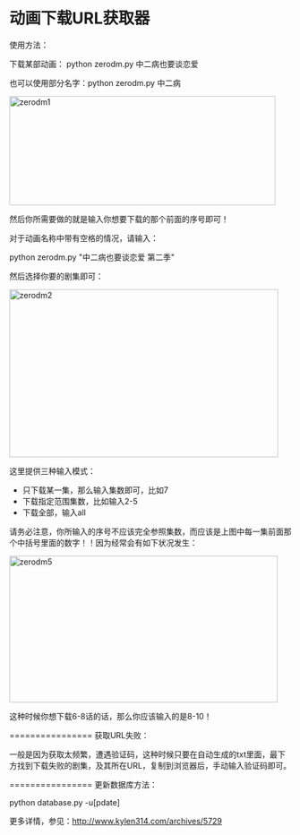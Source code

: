 动画下载URL获取器
================

使用方法：

下载某部动画：
python zerodm.py 中二病也要谈恋爱

也可以使用部分名字：python zerodm.py 中二病

<img src="http://www.kylen314.com/wp-content/uploads/2014/03/zerodm1.png" alt="zerodm1" width="475" height="195" class="aligncenter size-full wp-image-5736" />


然后你所需要做的就是输入你想要下载的那个前面的序号即可！

对于动画名称中带有空格的情况，请输入：

python zerodm.py "中二病也要谈恋爱 第二季"

然后选择你要的剧集即可：

<img src="http://www.kylen314.com/wp-content/uploads/2014/03/zerodm2.png" alt="zerodm2" width="480" height="300" class="aligncenter size-full wp-image-5737" />

这里提供三种输入模式：

<ul>
	<li>只下载某一集，那么输入集数即可，比如7</li>
	<li>下载指定范围集数，比如输入2-5</li>
	<li>下载全部，输入all</li>
</ul>

请务必注意，你所输入的序号不应该完全参照集数，而应该是上图中每一集前面那个中括号里面的数字！！因为经常会有如下状况发生：

<img src="http://www.kylen314.com/wp-content/uploads/2014/03/zerodm5.png" alt="zerodm5" width="479" height="262" class="aligncenter size-full wp-image-5741" />

这种时候你想下载6-8话的话，那么你应该输入的是8-10！

================
获取URL失败：

一般是因为获取太频繁，遭遇验证码，这种时候只要在自动生成的txt里面，最下方找到下载失败的剧集，及其所在URL，复制到浏览器后，手动输入验证码即可。

================
更新数据库方法：

python database.py -u[pdate]


更多详情，参见：http://www.kylen314.com/archives/5729